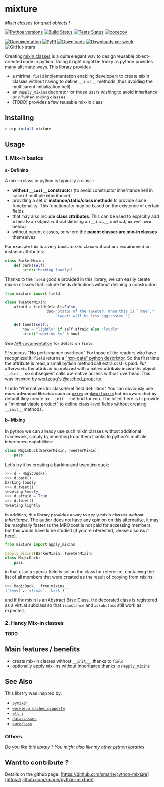 # mixture

*Mixin classes for great objects !*

[![Python versions](https://img.shields.io/pypi/pyversions/mixture.svg)](https://pypi.python.org/pypi/mixture/) [![Build Status](https://travis-ci.org/smarie/python-mixture.svg?branch=master)](https://travis-ci.org/smarie/python-mixture) [![Tests Status](https://smarie.github.io/python-mixture/junit/junit-badge.svg?dummy=8484744)](https://smarie.github.io/python-mixture/junit/report.html) [![codecov](https://codecov.io/gh/smarie/python-mixture/branch/master/graph/badge.svg)](https://codecov.io/gh/smarie/python-mixture)

[![Documentation](https://img.shields.io/badge/doc-latest-blue.svg)](https://smarie.github.io/python-mixture/) [![PyPI](https://img.shields.io/pypi/v/mixture.svg)](https://pypi.python.org/pypi/mixture/) [![Downloads](https://pepy.tech/badge/mixture)](https://pepy.tech/project/mixture) [![Downloads per week](https://pepy.tech/badge/mixture/week)](https://pepy.tech/project/mixture) [![GitHub stars](https://img.shields.io/github/stars/smarie/python-mixture.svg)](https://github.com/smarie/python-mixture/stargazers)

Creating [mixin classes](https://en.wikipedia.org/wiki/Mixin) is a quite elegant way to design reusable object-oriented code in python. Doing it right might be tricky as python provides many alternate ways. This library provides

 - a minimal `field` implementation enabling developers to create mixin classes without having to define `__init__` methods (thus avoiding the multiparent initialization hell) 
 - an `@apply_mixins` decorator for those users wishing to avoid inheritance *at all* when mixing classes
 - (TODO) provides a few reusable mix-in class


## Installing

```bash
> pip install mixture
```

## Usage

### 1. Mix-in basics

#### a- Defining

A mix-in class in python is typically a class :

 - **without `__init__` constructor** (to avoid constructor inheritance hell in case of multiple inheritance), 
 - providing a set of **instance/static/class methods** to provide some functionality. This functionality may be based on the existence of certain fields.
 - that may also include **class attributes**. This can be used to explicitly add a field to an object without defining an `__init__` method, as we'll see below)
 - without parent classes, or where the **parent classes are mix-in classes** themselves

For example this is a very basic mix-in class without any requirement on instance attributes:

```python
class BarkerMixin:
    def bark(self):
        print("barking loudly")
```

Thanks to the `field` goodie provided in this library, we can easily create mix-in classes that include fields definitions without defining a constructor:

```python
from mixture import field

class TweeterMixin:
    afraid = field(default=False, 
                   doc="Status of the tweeter. When this is `True`," 
                       "tweets will be less aggressive.")

    def tweet(self):
        how = "lightly" if self.afraid else "loudly"
        print("tweeting %s" % how)
```

See [API documentation](./api_reference.md) for details on `field`.

!!! success "No performance overhead"
    For those of the readers who have recognized it: `field` returns a ["non-data" python descriptor](https://docs.python.org/3.7/howto/descriptor.html). So the first time the attribute is read, a small python method call extra cost is paid. *But* afterwards the attribute is replaced with a native attribute inside the object `__dict__`, so subsequent calls use native access without overhead. This was inspired by [werkzeug's @cached_property](https://tedboy.github.io/flask/generated/generated/werkzeug.cached_property.html).

!!! info "Alternatives for class-level field definition"
    You can obviously use more advanced libraries such as [`attrs`](http://www.attrs.org) or [`dataclasses`](https://docs.python.org/3/library/dataclasses.html) but be aware that by default they create an `__init__` method for you. The intent here is to provide a "minimal viable product" to define class-level fields without creating `__init__` methods.

#### b- Mixing

In python we can already use such mixin classes without additional framework, simply by inheriting from them thanks to python's multiple inheritance capabilities:

```python
class MagicDuck(BarkerMixin, TweeterMixin):
    pass
```

Let's try it by creating a barking and tweeting duck:

```python
>>> d = MagicDuck()
>>> d.bark()
barking loudly
>>> d.tweet()
tweeting loudly
>>> d.afraid = True
>>> d.tweet()
tweeting lightly
```


In addition, this library provides a way to apply mixin classes *without inheritance*. The author does not have any opinion on this alternative, it may be marginally faster as the MRO cost is not paid for accessing members, but this would have to be studied (if you're interested, please discuss it [here](https://github.com/smarie/python-mixture/issues/1)).

```python
from mixture import apply_mixins

@apply_mixins(BarkerMixin, TweeterMixin)
class MagicDuck:
    pass
```

in that case a special field is set on the class for reference, containing the list of all members that were created as the result of copying from mixins:

```python
>>> MagicDuck.__from_mixins__
('tweet', 'afraid', 'bark')
```

and if the mixin is an [Abstract Base Class](https://docs.python.org/3/library/abc.html), the decorated class is registered as a virtual subclass so that `isinstance` and `issubclass` still work as expected.

### 2. Handy Mix-in classes

**TODO**

## Main features / benefits

 * create mix-in classes without `__init__`, thanks to `field` 
 * optionally apply mix-ins without inheritance thanks to `@apply_mixins`

## See Also


This library was inspired by:

 * [`pymixin`](https://github.com/yupeng0921/pymixin)
 * [`werkzeug.cached_property`](https://werkzeug.palletsprojects.com/en/0.15.x/utils/#werkzeug.utils.cached_property)
 * [`attrs`](http://www.attrs.org/)
 * [`dataclasses`](https://docs.python.org/3/library/dataclasses.html)
 * [`autoclass`](https://smarie.github.io/python-autoclass/)

### Others

*Do you like this library ? You might also like [my other python libraries](https://github.com/smarie/OVERVIEW#python)* 

## Want to contribute ?

Details on the github page: [https://github.com/smarie/python-mixture](https://github.com/smarie/python-mixture)
